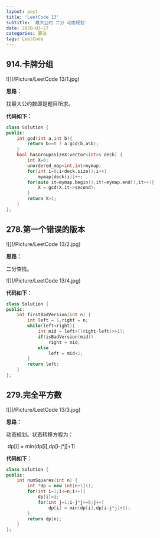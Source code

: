 ```yaml
---
layout: post
title: 'LeetCode 13'
subtitle: '最大公约 二分 动态规划'
date: 2020-03-27
categories: 算法
tags: LeetCode
---
```


## 914.卡牌分组

![](/Picture/LeetCode 13/1.jpg)

**思路：**

找最大公约数即是题目所求。

**代码如下：**

```cpp
class Solution {
public:
	int gcd(int a,int b){
		return b==0 ? a:gcd(b,a%b);
	}
    bool hasGroupsSizeX(vector<int>& deck) {
    	int X=0;
    	unordered_map<int,int>mymap;
    	for(int i=0;i<deck.size();i++)
    		mymap[deck[i]]++;
    	for(auto it=mymap.begin();it!=mymap.end();it++){
    		X = gcd(X,it->second);
    	}
    	return X>1;
    }
};
```

## 278.第一个错误的版本

![](/Picture/LeetCode 13/2.jpg)

**思路：**

二分查找。

![](/Picture/LeetCode 13/4.jpg)

**代码如下：**

```cpp
class Solution {
public:
    int firstBadVersion(int n) {
        int left = 1,right = n;
        while(left<right){
        	int mid = left+((right-left)>>1);
        	if(isBadVersion(mid))
        		right = mid;
        	else
        		left = mid+1;
        }
        return left;
    }
};
```

## 279.完全平方数

![](/Picture/LeetCode 13/3.jpg)

**思路：**

动态规划。状态转移方程为：

​													dp[i] = min(dp[i],dp[i-j*j]+1)			

**代码如下：**

```cpp
class Solution {
public:
    int numSquares(int n) {
    	int *dp = new int[n+1]();
    	for(int i=1;i<=n;i++){
            dp[i]=i;
    		for(int j=1;i-j*j>=0;j++)
    			dp[i] = min(dp[i],dp[i-j*j]+1);
    	}
    	return dp[n];
    }
};
```

